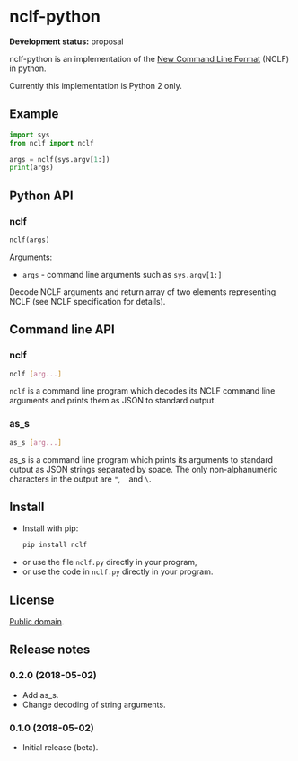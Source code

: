# nclf-python

**Development status:** proposal

nclf-python is an implementation of the
[New Command Line Format](https://github.com/peterkuma/nclf) (NCLF)
in python.

Currently this implementation is Python 2 only.

## Example

```python
import sys
from nclf import nclf

args = nclf(sys.argv[1:])
print(args)
```

## Python API

### nclf

```python
nclf(args)
````

Arguments:

- `args` - command line arguments such as `sys.argv[1:]`

Decode NCLF arguments and return array of two elements representing NCLF
(see NCLF specification for details).

## Command line API

### nclf

```sh
nclf [arg...]
```

`nclf` is a command line program which decodes its NCLF command line arguments
and prints them as JSON to standard output.

### as_s

```sh
as_s [arg...]
```

as_s is a command line program which prints its arguments to standard output
as JSON strings separated by space. The only non-alphanumeric characters in the
output are `"`, ` ` and `\`.

## Install

- Install with pip:
    ```sh
    pip install nclf
    ```
- or use the file `nclf.py` directly in your program,
- or use the code in `nclf.py` directly in your program.

## License

[Public domain](LICENSE.md).

## Release notes

### 0.2.0 (2018-05-02)

- Add as_s.
- Change decoding of string arguments.

### 0.1.0 (2018-05-02)

- Initial release (beta).
